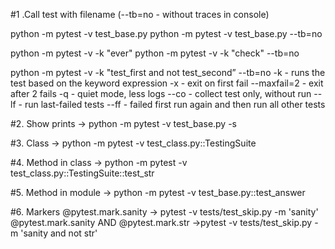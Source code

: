 #1 .Call test with filename (--tb=no - without traces in console)

python -m pytest -v test_base.py 
python -m pytest -v test_base.py --tb=no

python -m pytest -v -k "ever"
python -m pytest -v -k "check" --tb=no

python -m pytest -v -k "test_first and not test_second” --tb=no
-k - runs the test based on the keyword expression
-x  - exit on first fail
--maxfail=2  - exit after 2 fails
-q - quiet mode, less logs
--co - collect test only, without run
--lf - run last-failed tests
--ff - failed first run again and then run all other tests


#2. Show prints → python -m pytest -v test_base.py -s

#3. Class → python -m pytest -v test_class.py::TestingSuite

#4. Method in class → python -m pytest -v test_class.py::TestingSuite::test_str

#5. Method in module → python -m pytest -v test_base.py::test_answer 

#6. Markers
@pytest.mark.sanity → pytest -v tests/test_skip.py -m 'sanity'
@pytest.mark.sanity AND @pytest.mark.str →pytest -v tests/test_skip.py -m 'sanity and not str'